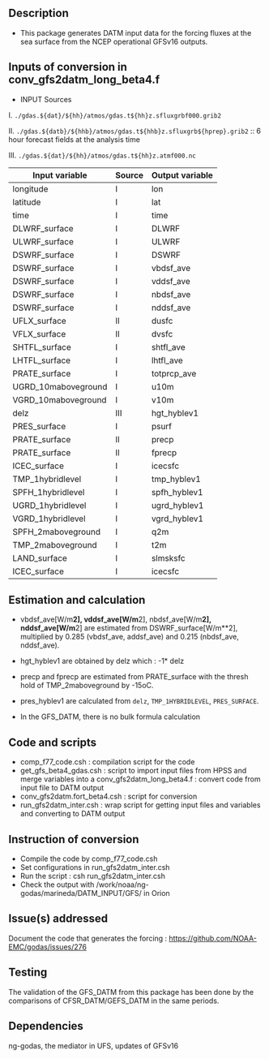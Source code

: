 ## Description

* This package generates DATM input data for the forcing fluxes at the sea surface from the NCEP operational GFSv16 outputs.

## Inputs of conversion in conv_gfs2datm_long_beta4.f

* INPUT Sources 

I. `./gdas.${dat}/${hh}/atmos/gdas.t${hh}z.sfluxgrbf000.grib2` 

II. `./gdas.${datb}/${hhb}/atmos/gdas.t${hhb}z.sfluxgrb${hprep}.grib2` :: 6 hour forecast fields at the analysis time

III. `./gdas.${dat}/${hh}/atmos/gdas.t${hh}z.atmf000.nc`  

| Input variable |	Source	| Output variable|
| --- | --- | ---|
| longitude	| I| lon |
| latitude |I |lat |
| time | I| time |
|DLWRF_surface  |I |DLWRF |
|ULWRF_surface  | I|ULWRF |
| DSWRF_surface |I |DSWRF |
|DSWRF_surface |I |vbdsf_ave |
|DSWRF_surface |I | vddsf_ave|
|DSWRF_surface |I |nbdsf_ave |
|DSWRF_surface |I | nddsf_ave|
| UFLX_surface|II | dusfc|
|VFLX_surface |II |dvsfc |
|SHTFL_surface |I | shtfl_ave|
|LHTFL_surface |I |lhtfl_ave |
| PRATE_surface|I |totprcp_ave |
| UGRD_10maboveground|I |u10m |
|VGRD_10maboveground |I |v10m |
|delz |III |hgt_hyblev1 |
|PRES_surface |I | psurf|
|PRATE_surface |II |precp |
|PRATE_surface |II | fprecp|
|ICEC_surface  | I|icecsfc |
|TMP_1hybridlevel |I |tmp_hyblev1 |
| SPFH_1hybridlevel|I |spfh_hyblev1 |
|UGRD_1hybridlevel |I |ugrd_hyblev1 |
|VGRD_1hybridlevel |I | vgrd_hyblev1|
|SPFH_2maboveground |I |q2m |
|TMP_2maboveground |I |t2m |
| LAND_surface|I | slmsksfc|
|ICEC_surface |I | icecsfc|





## Estimation and calculation
* vbdsf_ave[W/m**2], vddsf_ave[W/m**2], nbdsf_ave[W/m**2], nddsf_ave[W/m**2] are estimated from DSWRF_surface[W/m**2], multiplied by 0.285 (vbdsf_ave, addsf_ave) and 0.215 (nbdsf_ave, nddsf_ave).

* hgt_hyblev1 are obtained by delz which  : -1* delz

* precp and fprecp are estimated from PRATE_surface with the thresh hold of TMP_2maboveground by -15oC.

* pres_hyblev1 are calculated from `delz`, `TMP_1HYBRIDLEVEL`, `PRES_SURFACE`.

* In the GFS_DATM, there is no bulk formula calculation


## Code and scripts
* comp_f77_code.csh : compilation script for the code
* get_gfs_beta4_gdas.csh : script to import input files from HPSS and merge variables into a  conv_gfs2datm_long_beta4.f : convert code from input file to DATM output
* conv_gfs2datm.fort_beta4.csh : script for conversion
* run_gfs2datm_inter.csh : wrap script for getting input files and variables and converting to DATM output

## Instruction of conversion
 - Compile the code by comp_f77_code.csh
 - Set configurations in run_gfs2datm_inter.csh
 - Run the script : csh run_gfs2datm_inter.csh
 - Check the output with /work/noaa/ng-godas/marineda/DATM_INPUT/GFS/ in Orion


## Issue(s) addressed

Document the code that generates the forcing :
https://github.com/NOAA-EMC/godas/issues/276



## Testing
The validation of the GFS_DATM from this package has been done by the comparisons of CFSR_DATM/GEFS_DATM in the same periods.


## Dependencies

ng-godas, the mediator in UFS, updates of GFSv16

